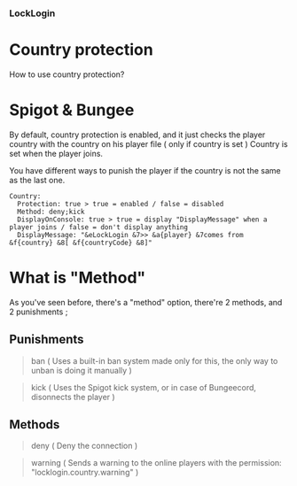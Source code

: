 ### LockLogin
# Country protection

How to use country protection?

# Spigot & Bungee

By default, country protection is enabled, and it just checks the player country
with the country on his player file ( only if country is set )
Country is set when the player joins.

You have different ways to punish the player if the country is not the same
as the last one.
```
Country:
  Protection: true > true = enabled / false = disabled
  Method: deny;kick
  DisplayOnConsole: true > true = display "DisplayMessage" when a player joins / false = don't display anything
  DisplayMessage: "&eLockLogin &7>> &a{player} &7comes from &f{country} &8[ &f{countryCode} &8]"
```

# What is "Method"

As you've seen before, there's a "method" option, there're 2 methods, and 2 punishments
<method>;<punish>

## Punishments
> ban ( Uses a built-in ban system made only for this, the only way to unban is doing it manually )

> kick ( Uses the Spigot kick system, or in case of Bungeecord, disonnects the player )

## Methods
> deny ( Deny the connection )

> warning ( Sends a warning to the online players with the permission: "locklogin.country.warning" )
